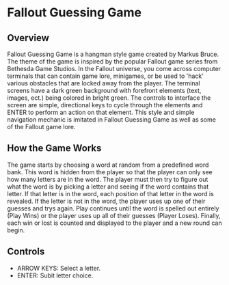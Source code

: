 # Fallout Guessing Game

## Overview

Fallout Guessing Game is a hangman style game created by Markus Bruce. The theme of the game is inspired by the popular Fallout game series from Bethesda Game Studios. In the Fallout universe, you come across computer terminals that can contain game lore, minigames, or be used to 'hack' various obstacles that are locked away from the player. The terminal screens have a dark green background with forefront elements (text, images, ect.) being colored in bright green. The controls to interface the screen are simple, directional keys to cycle through the elements and ENTER to perform an action on that element. This style and simple navigation mechanic is imitated in Fallout Guessing Game as well as some of the Fallout game lore. 

## How the Game Works

The game starts by choosing a word at random from a predefined word bank. This word is hidden from the player so that the player can only see how many letters are in the word. The player must then try to figure out what the word is by picking a letter and seeing if the word contains that letter. If that letter is in the word, each position of that letter in the word is revealed. If the letter is not in the word, the player uses up one of their guesses and trys again. Play continues until the word is spelled out entirely (Play Wins) or the player uses up all of their guesses (Player Loses). Finally, each win or lost is counted and displayed to the player and a new round can begin. 


## Controls

* ARROW KEYS: Select a letter.
* ENTER: Subit letter choice.
